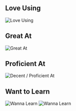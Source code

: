 ## Love Using

![Love Using](
https://skillicons.dev/icons?i=svelte,rust,ts,nodejs,pnpm,vite,neovim&perline=15
)


## Great At

![Great At](
https://skillicons.dev/icons?i=c,cs,cpp,css,html,js,express,react,solidjs,nextjs,tailwind,r,vscode&perline=15)


## Proficient At

![Decent / Proficient At](
https://skillicons.dev/icons?i=kotlin,py,dart,regex,sass,prisma,docker,postman,arduino,androidstudio&perline=15
)

## Want to Learn

![Wanna Learn](
https://skillicons.dev/icons?i=go,dotnet,swift,wasm,ocaml,redux,astro
)
![Wanna Learn](https://skillicons.dev/icons?i=,vue,alpinejs,remix,lit,htmx,scala,lua,haskell,elixir,graphql,redis,pytorch,bash,unreal,linux&perline=12)

